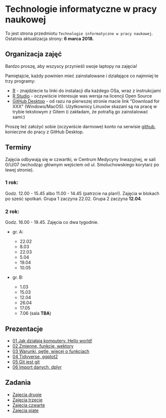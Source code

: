 # Technologie informatyczne w pracy naukowej
To jest strona przedmiotu `Technologie informatyczne w pracy naukowej`. Ostatnia aktualizacja strony: **6 marca 2018.**

## Organizacja zajęć
Bardzo proszę, aby wszyscy przynieśli swoje laptopy na zajęcia!


Pamiętajcie, każdy powinien mieć zainstalowane i działające co najmniej te trzy programy:

- [R](https://cran.r-project.org/) - znajdziecie tu linki do instalacji dla każdego OSa, wraz z instrukcjami
- [R Studio](https://www.rstudio.com/products/rstudio/download/) - oczywiście interesuje was wersja na licencji Open Source
- [GitHub Desktop](https://desktop.github.com/) - od razu na pierwszej stronie macie link "Download for XXX" (Windows/MacOS). Użytkownicy Linuxów skazani są na pracę w trybie tekstowym z Gitem (i zakładam, że potrafią go zainstalować sami:)

Proszę też założyć sobie (oczywiście darmowe) konto na serwisie [github](https://github.com), konieczne do pracy z GitHub Desktop.

## Terminy
Zajęcia odbywają się w czwartki, w Centrum Medycyny Inwazyjnej, w sali 0/U/07 (wchodząc głównym wejściem od ul. Smoluchowskiego korytarz po lewej stronie).

### 1 rok:

Godz. 12.00 - 15.45 albo 11.00 - 14.45 (patrzcie na plan!). Zajęcia w blokach po sześć spotkań. Grupa 1 zaczyna 22.02. Grupa 2 zaczyna **12.04**.

### 2 rok:
Godz. 16.00 - 19.45. Zajęcia co dwa tygodnie. 

- gr. A:
    + 22.02
    + 8.03
    + 22.03
    + 5.04
    + 19.04
    + 10.05

- gr. B:
    + 1.03
    + 15.03
    + 12.04
    + 26.04
    + 17.05
    + 7.06 (sala **TBA**)

## Prezentacje
- [01 Jak działają komputery. Hello world!](01-hello_world.html)
- [02 Zmienne, funkcje, wektory](02-zmienne_funkcje_wektory.html)
- [03 Warunki, pętle, więcej o funkcjach](03-warunki_petle_funkcje.html)
- [04 Tidyverse, ggplot2](04-import_tidyverse_ggplot2.html)
- [05 Git jest git](05-git_jest_git.html)
- [06 Import danych, dplyr](06-dplyr.html)

## Zadania
- [Zajęcia drugie](02-zadania.html)
- [Zajęcia trzecie](03-zadania.html)
- [Zajęcia czwarte](04-zadania.html)
- [Zajęcia piąte](05-zadania.html)